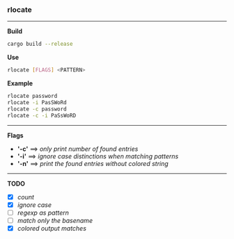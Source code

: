 ### rlocate

****

**Build**

```bash
cargo build --release
```

**Use**

```bash
rlocate [FLAGS] <PATTERN>
```

**Example**

```bash
rlocate password
rlocate -i PasSWoRd
rlocate -c password
rlocate -c -i PaSsWoRD
```

****

**Flags**

- **'-c'** ==> *only print number of found entries*
- **'-i'** ==> *ignore case distinctions when matching patterns*
- **'-n'** ==> *print the found entries without colored string*

****

**TODO**

- [x] *count*
- [x] *ignore case*
- [ ] *regexp as pattern*
- [ ] *match only the basename*
- [x] *colored output matches*

